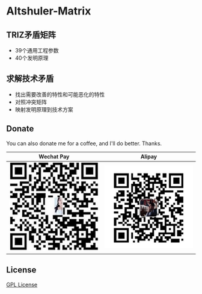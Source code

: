 # Altshuler-Matrix

## TRIZ矛盾矩阵

- 39个通用工程参数
- 40个发明原理

## 求解技术矛盾

- 找出需要改善的特性和可能恶化的特性
- 对照冲突矩阵
- 映射发明原理到技术方案

## Donate

You can also donate me for a coffee, and I'll do better. Thanks.

|                                 Wechat Pay                                  |                                   Alipay                                    |
|:---------------------------------------------------------------------------:|:---------------------------------------------------------------------------:|
| ![wechat](https://github.com/joriewong/Altshuler-Matrix/blob/gh-pages/donate/Wechat%20Pay.jpg) | ![alipay](https://github.com/joriewong/Altshuler-Matrix/blob/gh-pages/donate/Alipay.jpg) |

## License

[GPL License](https://github.com/joriewong/Altshuler-Matrix/blob/gh-pages/LICENSE)
